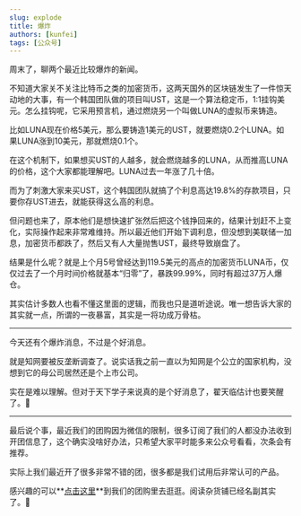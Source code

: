 ```yaml
---
slug: explode
title: 爆炸
authors: [kunfei]
tags: [公众号]
---
```


周末了，聊两个最近比较爆炸的新闻。

不知道大家关不关注比特币之类的加密货币，这两天国外的区块链发生了一件惊天动地的大事，有一个韩国团队做的项目叫UST，这是一个算法稳定币，1:1挂钩美元。怎么挂钩呢，它采用预言机，通过燃烧另一个叫做LUNA的虚拟币来铸造。

比如LUNA现在价格5美元，那么要铸造1美元的UST，就要燃烧0.2个LUNA。如果LUNA涨到10美元，那就燃烧0.1个。

在这个机制下，如果想买UST的人越多，就会燃烧越多的LUNA，从而推高LUNA的价格，这个大家都能理解吧。LUNA过去一年涨了几十倍。

而为了刺激大家来买UST，这个韩国团队就搞了个利息高达19.8%的存款项目，只要你存UST进去，就能获得这么高的利息。

但问题也来了，原本他们是想快速扩张然后把这个钱挣回来的，结果计划赶不上变化，实际操作起来非常难维持。所以最近他们开始下调利息，但没想到美联储一加息，加密货币都跌了，然后又有人大量抛售UST，最终导致崩盘了。

结果是什么呢？就是上个月5号曾经达到119.5美元的高点的加密货币LUNA币，仅仅过去了一个月时间价格就基本“归零”了，暴跌99.99%，同时有超过37万人爆仓。

其实估计多数人也看不懂这里面的逻辑，而我也只是道听途说。唯一想告诉大家的其实就一点，所谓的一夜暴富，其实是一将功成万骨枯。

---

今天还有个爆炸消息，不过是个好消息。

就是知网要被反垄断调查了。说实话我之前一直以为知网是个公立的国家机构，没想到它的母公司居然还是个上市公司。

实在是难以理解。但对于天下学子来说真的是个好消息了，翟天临估计也要笑醒了。🤣

---

最后说个事，最近我们的团购因为微信的限制，很多订阅了我们的人都没办法收到开团信息了，这个确实没啥好办法，只希望大家平时能多来公众号看看，次条会有推荐。

实际上我们最近开了很多非常不错的团，很多都是我们试用后非常认可的产品。

感兴趣的可以**[点击这里](https://www.legado.top/docs/donate)**到我们的团购里去逛逛。阅读杂货铺已经名副其实了。🤭